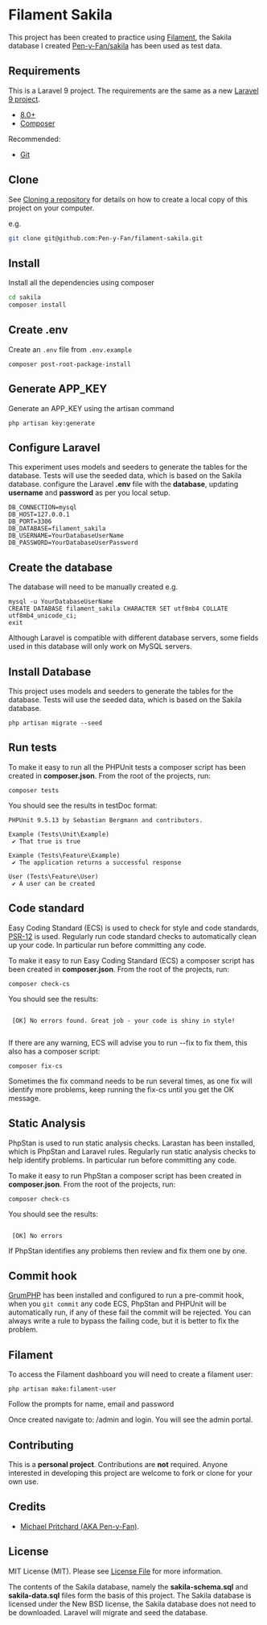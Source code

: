 # Filament Sakila

This project has been created to practice using [Filament](https://filamentphp.com/docs/2.x/tables/installation), the
Sakila database I created [Pen-y-Fan/sakila](https://github.com/Pen-y-Fan/sakila) has been used as test data.

## Requirements

This is a Laravel 9 project. The requirements are the same as a
new [Laravel 9 project](https://laravel.com/docs/9.x/installation).

- [8.0+](https://www.php.net/downloads.php)
- [Composer](https://getcomposer.org)

Recommended:

- [Git](https://git-scm.com/downloads)

## Clone

See [Cloning a repository](https://help.github.com/en/articles/cloning-a-repository) for details on how to create a
local copy of this project on your computer.

e.g.

```sh
git clone git@github.com:Pen-y-Fan/filament-sakila.git
```

## Install

Install all the dependencies using composer

```sh
cd sakila
composer install
```

## Create .env

Create an `.env` file from `.env.example`

```shell script
composer post-root-package-install
```

## Generate APP_KEY

Generate an APP_KEY using the artisan command

```shell script
php artisan key:generate
```

## Configure Laravel

This experiment uses models and seeders to generate the tables for the database. Tests will use the seeded data, which
is based on the Sakila database. configure the Laravel **.env** file with the **database**, updating **username** and
**password** as per you local setup.

```text
DB_CONNECTION=mysql
DB_HOST=127.0.0.1
DB_PORT=3306
DB_DATABASE=filament_sakila
DB_USERNAME=YourDatabaseUserName
DB_PASSWORD=YourDatabaseUserPassword
```

## Create the database

The database will need to be manually created e.g.

```shell
mysql -u YourDatabaseUserName
CREATE DATABASE filament_sakila CHARACTER SET utf8mb4 COLLATE utf8mb4_unicode_ci;
exit
```

Although Laravel is compatible with different database servers, some fields used in this database will only work on
MySQL servers.

## Install Database

This project uses models and seeders to generate the tables for the database. Tests will use the seeded data, which is
based on the Sakila database.

```shell
php artisan migrate --seed
```

## Run tests

To make it easy to run all the PHPUnit tests a composer script has been created in **composer.json**. From the root of
the projects, run:

```shell script
composer tests
```

You should see the results in testDoc format:

```text
PHPUnit 9.5.13 by Sebastian Bergmann and contributors.

Example (Tests\Unit\Example)
 ✔ That true is true

Example (Tests\Feature\Example)
 ✔ The application returns a successful response

User (Tests\Feature\User)
 ✔ A user can be created
```

## Code standard

Easy Coding Standard (ECS) is used to check for style and code standards, [PSR-12](https://www.php-fig.org/psr/psr-12/) 
is used. Regularly run code standard checks to automatically clean up your code. In particular run before committing any 
code.

To make it easy to run Easy Coding Standard (ECS) a composer script has been created in **composer.json**. From the 
root of the projects, run:

```shell script
composer check-cs
```

You should see the results:

```text
                                                                                                                        
 [OK] No errors found. Great job - your code is shiny in style!                                                         
                                                                                                                        
```

If there are any warning, ECS will advise you to run --fix to fix them, this also has a composer script:

```shell
composer fix-cs
```

Sometimes the fix command needs to be run several times, as one fix will identify more problems, keep running the fix-cs 
until you get the OK message.

## Static Analysis

PhpStan is used to run static analysis checks. Larastan has been installed, which is PhpStan and Laravel rules. 
Regularly run static analysis checks to help identify problems. In particular run before committing any code.

To make it easy to run PhpStan a composer script has been created in **composer.json**. From the
root of the projects, run:

```shell script
composer check-cs
```

You should see the results:

```text
                                                                                                                        
 [OK] No errors                                                                                                         

```

If PhpStan identifies any problems then review and fix them one by one.

## Commit hook

[GrumPHP](https://github.com/phpro/grumphp) has been installed and configured to run a pre-commit hook, when you 
`git commit` any code ECS, PhpStan and PHPUnit will be automatically run, if any of these fail the commit will be 
rejected. You can always write a rule to bypass the failing code, but it is better to fix the problem.

## Filament

To access the Filament dashboard you will need to create a filament user:

```shell
php artisan make:filament-user
```

Follow the prompts for name, email and password

Once created navigate to: /admin and login. You will see the admin portal.

## Contributing

This is a **personal project**. Contributions are **not** required. Anyone interested in developing this project are
welcome to fork or clone for your own use.

## Credits

- [Michael Pritchard \(AKA Pen-y-Fan\)](https://github.com/pen-y-fan).

## License

MIT License (MIT). Please see [License File](LICENSE.md) for more information.

The contents of the Sakila database, namely the **sakila-schema.sql** and **sakila-data.sql** files form the basis of
this project. The Sakila database is licensed under the New BSD license, the Sakila database does not need to be
downloaded. Laravel will migrate and seed the database.

